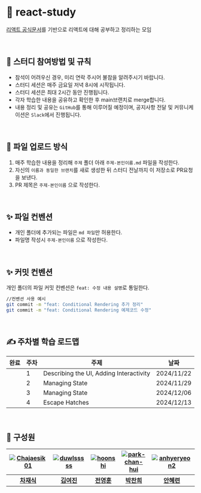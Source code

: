 # 🚀 react-study

[리액트 공식문서](https://react.dev/learn)를 기반으로 리액트에 대해 공부하고 정리하는 모임

<br>

## 📌 스터디 참여방법 및 규칙

- 참석이 어려우신 경우, 미리 연락 주시어 불참을 알려주시기 바랍니다.
- 스터디 세션은 매주 금요일 저녁 8시에 시작됩니다.
- 스터디 세션은 최대 2시간 동안 진행됩니다.
- 각자 학습한 내용을 공유하고 확인한 후 main브랜치로 merge합니다.
- 내용 정리 및 공유는 `GitHub`를 통해 이루어질 예정이며, 공지사항 전달 및 커뮤니케이션은 `Slack`에서 진행됩니다.

<br>

## 📌 파일 업로드 방식
1. 매주 학습한 내용을 정리해 `주제` 폴더 아래 `주제-본인이름.md` 파일을 작성한다.
2. 자신의 `이름과 동일한 브랜치`를 새로 생성한 뒤 스터디 전날까지 이 저장소로 PR요청을 보낸다.
3. PR 제목은 `주제-본인이름` 으로 작성한다.

<br>

## ✨ 파일 컨벤션 

- 개인 폴더에 추가되는 파일은 `md 파일`만 허용한다.
- 파일명 작성시 `주제-본인이름` 으로 작성한다.

<br>

## ✨ 커밋 컨벤션

개인 폴더의 파일 커밋 컨벤션은 `feat: 수정 내용 설명`로 통일한다.

```bash
//컨벤션 사용 예시
git commit -m "feat: Conditional Rendering 추가 정리"
git commit -m "feat: Conditional Rendering 예제코드 수정"
```

<br>

## ✍ 주차별 학습 로드맵

| 완료 | 주차 | 주제                                             | 날짜       |
| ---- | ---- | ------------------------------------------------ | ---------- |
|  | 1    | Describing the UI, Adding Interactivity | 2024/11/22 |
|  | 2    | Managing State | 2024/11/29 |
|  | 3    | Managing State | 2024/12/06 |
|  | 4    | Escape Hatches | 2024/12/13 |

<br>

## 💁 구성원

| [![Chajaesik01](https://avatars.githubusercontent.com/u/127061507?v=4)](https://github.com/Chajaesik01) | [![duwlsssss](https://avatars.githubusercontent.com/u/92291790?v=4)](https://github.com/duwlsssss) | [![hoonshi](https://avatars.githubusercontent.com/u/182200395?v=4)](http://github.com/hoonshi) | [![park-chan-hui](https://avatars.githubusercontent.com/u/176368439?v=4)](https://github.com/park-chan-hui) | [![anhyeryeon2](https://avatars.githubusercontent.com/u/100520490?v=4)](http://github.com/anhyeryeon2) |
| :-----------------------------------------------------------------------------------------------------: | :------------------------------------------------------------------------------------------------: | :------------------------------------------------------------------------------------------------------------: | :--------------------------------------------------------------------------------------------: | :----------------------------------------------------------------------------------------: |
|                             **[차재식](https://github.com/Chajaesik01)**                             |                           **[김여진](https://github.com/duwlsssss)**                            |                              **[전영훈](https://github.com/hoonshi)**                               |                          **[박찬희](https://github.com/park-chan-hui)**                           |                          **[안혜련](http://github.com/anhyeryeon2)**                          |
